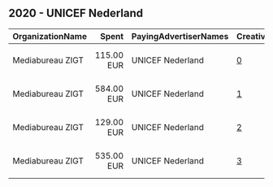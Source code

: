 ## 2020 - UNICEF Nederland 
|OrganizationName|Spent|PayingAdvertiserNames|CreativeUrls|Impressions|Genders|AgeBrackets|CountryCodes|BillingAddresses|CandidateBallotInformation|
|:---|---:|:---|:---|---:|:---|:---|:---|:---|:---|
|Mediabureau ZIGT|115.00 EUR|UNICEF Nederland|[0](https://www.snap.com/political-ads/asset/fc4660fa739d44f523e892cb41ae80e74777210cfcc5d2c356e069d81b617436?mediaType=mp4)|105,882||16-|netherlands|"Polarisavenue 175,Hoofddorp,2132 JJ ,NL"||
|Mediabureau ZIGT|584.00 EUR|UNICEF Nederland|[1](https://www.snap.com/political-ads/asset/fc4660fa739d44f523e892cb41ae80e74777210cfcc5d2c356e069d81b617436?mediaType=mp4)|517,243||16-|netherlands|"Polarisavenue 175,Hoofddorp,2132 JJ ,NL"||
|Mediabureau ZIGT|129.00 EUR|UNICEF Nederland|[2](https://www.snap.com/political-ads/asset/73f84e46fe2f56ff1601ae3ffdeceee569cb268067bc68c89e5f115999cb922c?mediaType=mp4)|137,303||16-|netherlands|"Polarisavenue 175,Hoofddorp,2132 JJ ,NL"||
|Mediabureau ZIGT|535.00 EUR|UNICEF Nederland|[3](https://www.snap.com/political-ads/asset/73f84e46fe2f56ff1601ae3ffdeceee569cb268067bc68c89e5f115999cb922c?mediaType=mp4)|510,587||16-|netherlands|"Polarisavenue 175,Hoofddorp,2132 JJ ,NL"||
